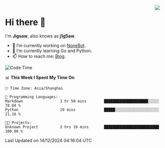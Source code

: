 <a href="#">
  <img align="right" src="https://github-readme-stats.vercel.app/api?username=j1g5awi&count_private=true&show_icons=true&title_color=80070B&text_color=B3B3B3&bg_color=212121&icon_color=80070B" />
</a>

# Hi there 👋

I'm **Jigsaw**, also knows as **j1g5aw**.

- 🔭 I’m currently working on [NoneBot](https://github.com/nonebot).
- 🌱 I’m currently learning Go and Python.
- 📫 How to reach me: [Blog](https://blog.maddestroyer.xyz/).

<!--START_SECTION:waka-->
![Code Time](http://img.shields.io/badge/Code%20Time-1%2C807%20hrs%2023%20mins-blue)

📊 **This Week I Spent My Time On** 

```text
🕑︎ Time Zone: Asia/Shanghai

💬 Programming Languages: 
Markdown                 1 hr 50 mins        ████████████████████░░░░░   78.84 % 
Python                   29 mins             █████░░░░░░░░░░░░░░░░░░░░   21.16 % 

🐱‍💻 Projects: 
Unknown Project          2 hrs 19 mins       █████████████████████████   100.00 % 
```


 Last Updated on 14/12/2024 04:16:04 UTC
<!--END_SECTION:waka-->

